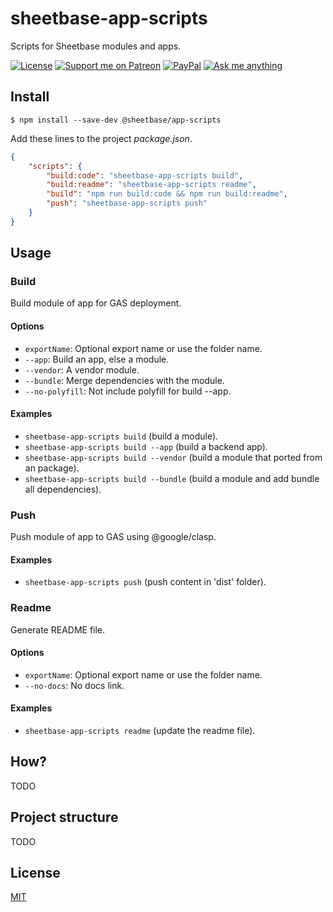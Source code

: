 # sheetbase-app-scripts

Scripts for Sheetbase modules and apps.

[![License][license_badge]][license_url] [![Support me on Patreon][patreon_badge]][patreon_url] [![PayPal][paypal_donate_badge]][paypal_donate_url] [![Ask me anything][ask_me_badge]][ask_me_url]

## Install

``$ npm install --save-dev @sheetbase/app-scripts``

Add these lines to the project *package.json*.

```json
{
	"scripts": {
		"build:code": "sheetbase-app-scripts build",
		"build:readme": "sheetbase-app-scripts readme",
		"build": "npm run build:code && npm run build:readme",
		"push": "sheetbase-app-scripts push"
	}
}
```

## Usage

### Build

Build module of app for GAS deployment.

#### Options

- `exportName`: Optional export name or use the folder name.
- `--app`: Build an app, else a module.
- `--vendor`: A vendor module.
- `--bundle`: Merge dependencies with the module.
- `--no-polyfill`: Not include polyfill for build --app.

#### Examples

- `sheetbase-app-scripts build` (build a module).
- `sheetbase-app-scripts build --app` (build a backend app).
- `sheetbase-app-scripts build --vendor` (build a module that ported from an package).
- `sheetbase-app-scripts build --bundle` (build a module and add bundle all dependencies).

### Push

Push module of app to GAS using @google/clasp.

#### Examples

- `sheetbase-app-scripts push` (push content in 'dist' folder).

### Readme

Generate README file.

#### Options

- `exportName`: Optional export name or use the folder name.
- `--no-docs`: No docs link.

#### Examples

- `sheetbase-app-scripts readme` (update the readme file).

## How?

TODO

## Project structure

TODO

## License

[MIT][license_url]

[license_badge]: https://img.shields.io/github/license/mashape/apistatus.svg
[license_url]: https://github.com/sheetbase/app-scripts/blob/master/LICENSE

[patreon_badge]: https://ionicabizau.github.io/badges/patreon.svg
[patreon_url]: https://www.patreon.com/lamnhan

[paypal_donate_badge]: https://ionicabizau.github.io/badges/paypal_donate.svg
[paypal_donate_url]: https://www.paypal.me/lamnhan

[ask_me_badge]: https://img.shields.io/badge/ask/me-anything-1abc9c.svg
[ask_me_url]: https://m.me/sheetbase